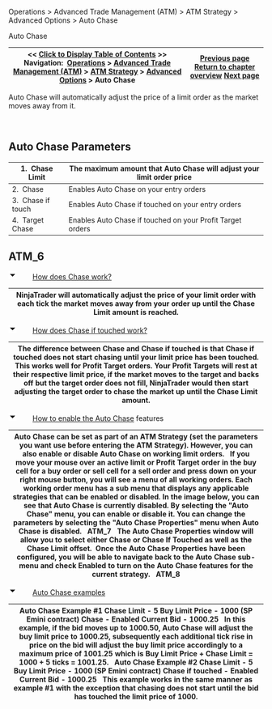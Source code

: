 ﻿


Operations \> Advanced Trade Management (ATM) \> ATM Strategy \> Advanced Options \> Auto Chase






















Auto Chase







| \<\< [Click to Display Table of Contents](auto_chase.md) \>\> **Navigation:**     [Operations](operations-1.md) \> [Advanced Trade Management (ATM)](advanced_trade_management_atm-1.md) \> [ATM Strategy](atm_strategy-1.md) \> [Advanced Options](advanced_options-1.md) \> Auto Chase | [Previous page](advanced_options-1.md) [Return to chapter overview](advanced_options-1.md) [Next page](auto_reverse-1.md) |
| --- | --- |














Auto Chase will automatically adjust the price of a limit order as the market moves away from it.  


 


## Auto Chase Parameters




| 1\.  Chase Limit | The maximum amount that Auto Chase will adjust your limit order price |
| --- | --- |
| 2\.  Chase | Enables Auto Chase on your entry orders |
| 3\.  Chase if touch | Enables Auto Chase if touched on your entry orders |
| 4\.  Target Chase | Enables Auto Chase if touched on your Profit Target orders |



## 


## ATM_6


![tog_minus](tog_minus-1.gif)        [How does Chase work?](javascript:HMToggle('toggle','HowDoesChaseWork','HowDoesChaseWork_ICON'))




| NinjaTrader will automatically adjust the price of your limit order with each tick the market moves away from your order up until the Chase Limit amount is reached. |
| --- |



![tog_minus](tog_minus-1.gif)        [How does Chase if touched work?](javascript:HMToggle('toggle','HowDoesChaseIfTouchedWork','HowDoesChaseIfTouchedWork_ICON'))




| The difference between Chase and Chase if touched is that Chase if touched does not start chasing until your limit price has been touched. This works well for Profit Target orders. Your Profit Targets will rest at their respective limit price, if the market moves to the target and backs off but the target order does not fill, NinjaTrader would then start adjusting the target order to chase the market up until the Chase Limit amount. |
| --- |



![tog_minus](tog_minus-1.gif)        [How to enable the Auto Chase](javascript:HMToggle('toggle','HowToEnableTheAutoChase','HowToEnableTheAutoChase_ICON')) features




| Auto Chase can be set as part of an ATM Strategy (set the parameters you want use before entering the ATM Strategy). However, you can also enable or disable Auto Chase on working limit orders.   If you move your mouse over an active limit or Profit Target order in the buy cell for a buy order or sell cell for a sell order and press down on your right mouse button, you will see a menu of all working orders. Each working order menu has a sub menu that displays any applicable strategies that can be enabled or disabled. In the image below, you can see that Auto Chase is currently disabled. By selecting the "Auto Chase" menu, you can enable or disable it. You can change the parameters by selecting the "Auto Chase Properties" menu when Auto Chase is disabled.   ATM_7   The Auto Chase Properties window will allow you to select either Chase or Chase If Touched as well as the Chase Limit offset.  Once the Auto Chase Properties have been configured, you will be able to navigate back to the Auto Chase sub\-menu and check Enabled to turn on the Auto Chase features for the current strategy.   ATM_8 |
| --- |



![tog_minus](tog_minus-1.gif)        [Auto Chase examples](javascript:HMToggle('toggle','AutoChaseExamples','AutoChaseExamples_ICON'))




| Auto Chase Example \#1 Chase Limit \- 5 Buy Limit Price \- 1000 (SP Emini contract) Chase \- Enabled Current Bid \- 1000\.25   In this example, if the bid moves up to 1000\.50, Auto Chase will adjust the buy limit price to 1000\.25, subsequently each additional tick rise in price on the bid will adjust the buy limit price accordingly to a maximum price of 1001\.25 which is Buy Limit Price \+ Chase Limit \= 1000 \+ 5 ticks \= 1001\.25\.   Auto Chase Example \#2 Chase Limit \- 5 Buy Limit Price \- 1000 (SP Emini contract) Chase if touched \- Enabled Current Bid \- 1000\.25   This example works in the same manner as example \#1 with the exception that chasing does not start until the bid has touched the limit price of 1000\. |
| --- |










